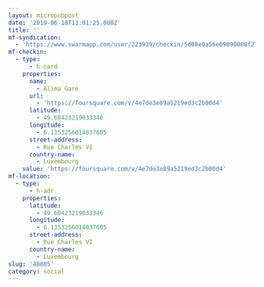 ```yaml
---
layout: micropubpost
date: '2019-06-18T13:01:25.000Z'
title: ''
mf-syndication:
  - 'https://www.swarmapp.com/user/223939/checkin/5d08e0a56e09090008f276f9'
mf-checkin:
  - type:
      - h-card
    properties:
      name:
        - Alima Gare
      url:
        - 'https://foursquare.com/v/4e7de3e89a5219ed3c2b00d4'
      latitude:
        - 49.60423219033346
      longitude:
        - 6.1353256014837605
      street-address:
        - Rue Charles VI
      country-name:
        - Luxembourg
    value: 'https://foursquare.com/v/4e7de3e89a5219ed3c2b00d4'
mf-location:
  - type:
      - h-adr
    properties:
      latitude:
        - 49.60423219033346
      longitude:
        - 6.1353256014837605
      street-address:
        - Rue Charles VI
      country-name:
        - Luxembourg
slug: '46885'
category: social
---
```

